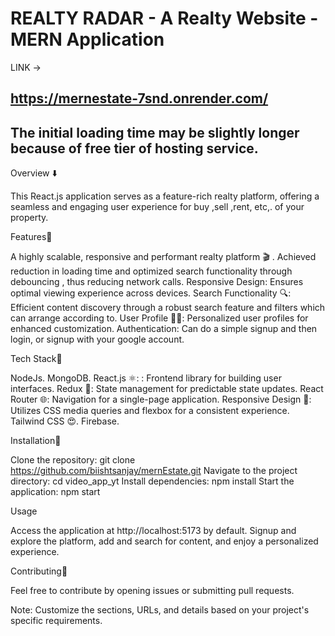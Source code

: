 <h1>REALTY RADAR - A Realty Website - MERN Application</h1>

LINK -> <h2>https://mernestate-7snd.onrender.com/</h2>

<h2>The initial loading time may be slightly longer because of  free tier of hosting service.</h2>

Overview ⬇️

This React.js application serves as a feature-rich realty platform, offering a seamless and engaging user experience for buy ,sell ,rent, etc,. of your property.

Features🚀

A highly scalable, responsive and performant realty platform  🎬 .
Achieved reduction in loading time and optimized search functionality through debouncing , thus reducing network calls.
Responsive Design: Ensures optimal viewing experience across devices.
Search Functionality  🔍: Efficient content discovery through a robust search feature and filters which can arrange according to.
User Profile 🧑‍💼: Personalized user profiles for enhanced customization.
Authentication: Can do a simple signup and then login, or signup with your google account.

Tech Stack🧨

NodeJs.
MongoDB.
React.js ⚛️: : Frontend library for building user interfaces.
Redux 🔄: State management for predictable state updates.
React Router 🌐: Navigation for a single-page application.
Responsive Design 📏: Utilizes CSS media queries and flexbox for a consistent experience.
Tailwind CSS 😍.
Firebase.

Installation🥸

Clone the repository: git clone https://github.com/biishtsanjay/mernEstate.git
Navigate to the project directory: cd video_app_yt
Install dependencies: npm install
Start the application: npm start

Usage

Access the application at http://localhost:5173 by default.
Signup and explore the platform, add and search for content, and enjoy a personalized experience.

Contributing🫡

Feel free to contribute by opening issues or submitting pull requests.

Note: Customize the sections, URLs, and details based on your project's specific requirements.
